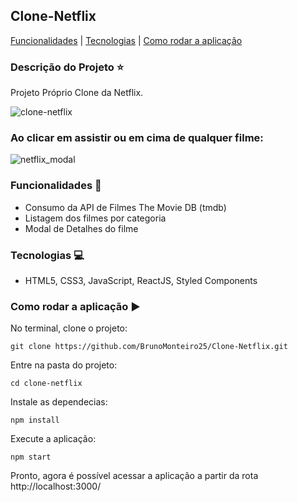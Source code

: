 ## Clone-Netflix

[Funcionalidades](#funcionalidades-checkered_flag) | [Tecnologias](#tecnologias-computer) | [Como rodar a aplicação](#como-rodar-a-aplicação-arrow_forward)

### Descrição do Projeto :star:

Projeto Próprio Clone da Netflix.

![clone-netflix](https://user-images.githubusercontent.com/98993736/204025139-e4b4df47-73c9-479f-9dbc-156db2e3b571.png)

### Ao clicar em assistir ou em cima de qualquer filme:
![netflix_modal](https://user-images.githubusercontent.com/98993736/204026778-7ac42d77-869d-4cbc-992d-1f3a0dfa4346.png)

### Funcionalidades :checkered_flag:

- Consumo da API de Filmes The Movie DB (tmdb)
- Listagem dos filmes por categoria
- Modal de Detalhes do filme


### Tecnologias :computer:

- HTML5, CSS3, JavaScript, ReactJS, Styled Components

### Como rodar a aplicação :arrow_forward:

No terminal, clone o projeto: 

```
git clone https://github.com/BrunoMonteiro25/Clone-Netflix.git
```

Entre na pasta do projeto:  

```
cd clone-netflix
```

Instale as dependecias:

```
npm install
```

Execute a aplicação:

```
npm start
```

Pronto, agora é possível acessar a aplicação a partir da rota http://localhost:3000/ 
